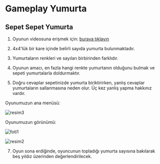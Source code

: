 # Gameplay Yumurta

## Sepet Sepet Yumurta

1. Oyunun videosuna erişmek için: [buraya tıklayın](https://github.com/ZehraOkurr/gameplayyumurta/assets/148492493/42719f52-68f2-41ff-9f13-abdd78508231)

2. 4x4'lük bir kare içinde belirli sayıda yumurta bulunmaktadır.

3. Yumurtaların renkleri ve sayıları birbirinden farklıdır.

4. Oyunun amacı, en fazla hangi renkte yumurtanın olduğunu bulmak ve sepeti yumurtalarla doldurmaktır.

5. Doğru cevaplar sepetinizde yumurta biriktirirken, yanlış cevaplar yumurtaların sallanmasına neden olur. Üç kez yanlış yapma hakkınız vardır.
   
Oyunumuzun ana menüsü:

![resim3](https://github.com/ZehraOkurr/gameplayyumurta/assets/148492493/afd8f28c-f122-4b7c-8ff0-3b8e7950a9d1)

Oyunumuzun görünümü:

![foti1](https://github.com/ZehraOkurr/gameplayyumurta/assets/148492493/cb3af048-118c-4fcc-b7b5-3302fa362453)

![resim2](https://github.com/ZehraOkurr/gameplayyumurta/assets/148492493/42d8fbf9-9273-4be2-89f8-e701c04d0a41)

7. Oyun sona erdiğinde, oyuncunun topladığı yumurta sayısına bakılarak beş yıldız üzerinden değerlendirilecek.
